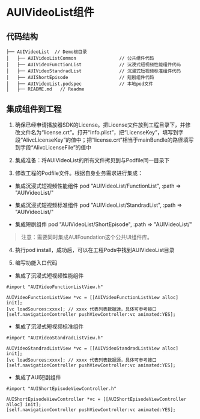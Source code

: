 # AUIVideoList组件

## 代码结构
```
├── AUIVideoList  // Demo根目录
│   ├── AUIVideoListCommon                // 公共组件代码
│   ├── AUIVideoFunctionList              // 沉浸式短视频性能组件代码
│   ├── AUIVideoStandradList              // 沉浸式短视频标准组件代码
│   ├── AUIShortEpisode                   // 短剧组件代码
│   ├── AUIVideoList.podspec              // 本地pod文件
│   ├── README.md   // Readme   

```

## 集成组件到工程
1. 确保已经申请播放器SDK的License。把License文件放到工程目录下，并修改文件名为“license.crt”。打开“Info.plist”，把“LicenseKey”，填写到字段“AlivcLicenseKey”的值中；把“license.crt”相当于mainBundle的路径填写到字段“AlivcLicenseFile”的值中

2. 集成准备：将AUIVideoList的所有文件拷贝到与Podfile同一目录下

3. 修改工程的Podfile文件。根据自身业务需求进行集成：
- 集成沉浸式短视频性能组件
   pod "AUIVideoList/FunctionList", :path => "AUIVideoList/"
   
- 集成沉浸式短视频标准组件
   pod "AUIVideoList/StandradList", :path => "AUIVideoList/"
   
- 集成短剧组件
   pod "AUIVideoList/ShortEpisode", :path => "AUIVideoList/"
   
>注意：需要同时集成AUIFoundation这个公共UI组件库。

4. 执行pod install，成功后，可以在工程Pods中找到AUIVideoList目录
   
5. 编写功能入口代码
- 集成了沉浸式短视频性能组件
```ObjC
#import "AUIVideoFunctionListView.h"

AUIVideoFunctionListView *vc = [[AUIVideoFunctionListView alloc] init];
[vc loadSources:xxxx]; // xxxx 代表列表数据源，具体可参考接口
[self.navigationController pushViewController:vc animated:YES];
```

-  集成了沉浸式短视频标准组件
```ObjC
#import "AUIVideoStandradListView.h"

AUIVideoStandradListView *vc = [[AUIVideoStandradListView alloc] init];
[vc loadSources:xxxx]; // xxxx 代表列表数据源，具体可参考接口
[self.navigationController pushViewController:vc animated:YES];
```

-  集成了AUI短剧组件
```ObjC
#import "AUIShortEpisodeViewController.h"

AUIShortEpisodeViewController *vc = [[AUIShortEpisodeViewController alloc] init];
[self.navigationController pushViewController:vc animated:YES];
```

